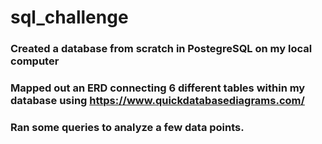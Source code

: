 # sql_challenge

### Created a database from scratch in PostegreSQL on my local computer
### Mapped out an ERD connecting 6 different tables within my database using https://www.quickdatabasediagrams.com/
### Ran some queries to analyze a few data points.
